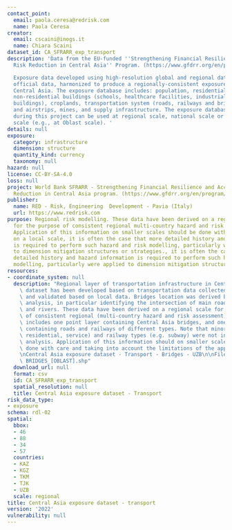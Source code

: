 ```yaml
---
contact_point:
  email: paola.ceresa@redrisk.com
  name: Paola Ceresa
creator:
  email: cscaini@inogs.it
  name: Chiara Scaini
dataset_id: CA_SFRARR_exp_transport
description: 'Data from the EU-funded ''Strengthening Financial Resilience and Accelerating
  Risk Reduction in Central Asia'' Program. (https://www.gfdrr.org/en/program/SFRARR-Central-Asia).

  Exposure data developed using high-resolution global and regional datasets and local
  official data, harmonized to produce a regionally-consistent exposure database for
  Central Asia. The exposure database includes: population, residential buildings,
  non-residential buildings (schools, healthcare facilities, industrial and commercial
  buildings), croplands, transportation system (roads, railways and bridges), airports
  and airstrips, mines, and supply infrastructure. The exposure database developed
  during this project can be used at regional scale, national scale or sub-national
  scale (e.g., at Oblast scale). '
details: null
exposure:
  category: infrastructure
  dimension: structure
  quantity_kind: currency
  taxonomy: null
hazard: null
license: CC-BY-SA-4.0
loss: null
project: World Bank SFRARR - Strengthening Financial Resilience and Accelerating Risk
  Reduction in Central Asia program. (https://www.gfdrr.org/en/program/SFRARR-Central-Asia)
publisher:
  name: RED - Risk, Engineering  Development - Pavia (Italy)
  url: https://www.redrisk.com
purpose: Regional risk modelling. These data have been derived on a regional scale
  for the purpose of consistent regional multi-country hazard and risk assessment.
  Application of this information on smaller scales should be done with care. Importantly
  on a local scale, it is often the case that more detailed history and hazard information
  is required to perform such hazard and risk modelling, particularly were applied
  to dimension mitigation structures or strategies., it is often the case that more
  detailed history and hazard information is required to perform such hazard and risk
  modelling, particularly were applied to dimension mitigation structures or strategies
resources:
- coordinate_system: null
  description: "Regional layer of transportation infrastructure in Central Asia. The\
    \ dataset has been developed based on transportation data collected from Openstreetmap\
    \ and validated based on local data. Bridges location was derived based on spatial\
    \ analysis, in particular identifying the intersection of main roads/railways\
    \ and rivers. These data have been derived on a regional scale for the purpose\
    \ of consistent regional (multi-country hazard and risk assessment). The folder\
    \ includes one point layer containing Central Asia bridges, and one lines layer\
    \ containing roads and railways of different types. Note that minor roads (e.g.\
    \ residential, service) and railway types (e.g. subway) were not included in the\
    \ analysis. Application of this information should on smaller scales should be\
    \ done with care and taking into account the limitations of the approach. \n\n\
    \nCentral Asia exposure dataset - Transport - Bridges - UZB\n\nFiles: BRIDGES_[OBLAST].csv;\
    \ BRIDGES_[OBLAST].shp"
  download_url: null
  format: csv
  id: CA_SFRARR_exp_transport
  spatial_resolution: null
  title: Central Asia exposure dataset - Transport
risk_data_type:
- exposure
schema: rdl-02
spatial:
  bbox:
  - 46
  - 88
  - 34
  - 57
  countries:
  - KAZ
  - KGZ
  - TKM
  - TJK
  - UZB
  scale: regional
title: Central Asia exposure dataset - transport
version: '2022'
vulnerability: null
---
```

